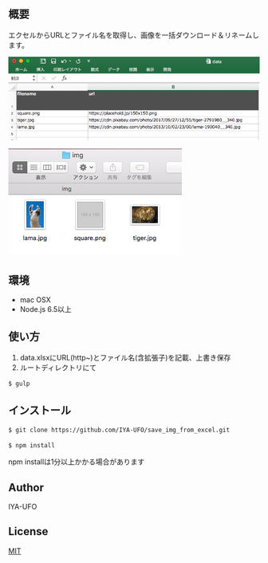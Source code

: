 ## 概要
エクセルからURLとファイル名を取得し、画像を一括ダウンロード＆リネームします。

![ScreenShot](readme_Img/excel.png)

![ScreenShot](readme_Img/img.png)

## 環境
- mac OSX
- Node.js 6.5以上

## 使い方
1. data.xlsxにURL(http~)とファイル名(含拡張子)を記載、上書き保存
2. ルートディレクトリにて
```bash
$ gulp
```

## インストール
```bash
$ git clone https://github.com/IYA-UFO/save_img_from_excel.git
```
```bash
$ npm install
```
npm installは1分以上かかる場合があります


## Author
IYA-UFO

## License
[MIT](http://b4b4r07.mit-license.org)
